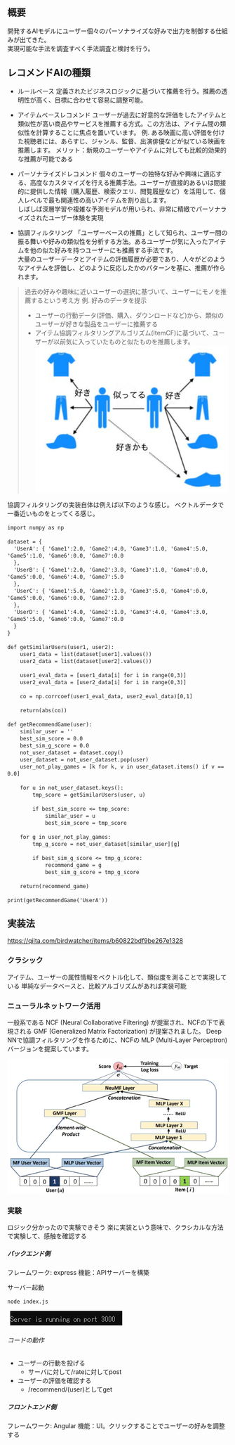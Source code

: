 ## 概要
開発するAIモデルにユーザー個々のパーソナライズな好みで出力を制御する仕組みが出てきた。<br>
実現可能な手法を調査すべく手法調査と検討を行う。


## レコメンドAIの種類

- ルールベース
    定義されたビジネスロジックに基づいて推薦を行う。推薦の透明性が高く、目標に合わせて容易に調整可能。

- アイテムベースレコメンド
    ユーザーが過去に好意的な評価をしたアイテムと類似性が高い商品やサービスを推薦する方式。この方法は、アイテム間の類似性を計算することに焦点を置いています。
    例. ある映画に高い評価を付けた視聴者には、あらすじ、ジャンル、監督、出演俳優などが似ている映画を推薦します。
    メリット：新規のユーザーやアイテムに対しても比較的効果的な推薦が可能である

- パーソナライズドレコメンド
    個々のユーザーの独特な好みや興味に適応する、高度なカスタマイズを行える推薦手法。ユーザーが直接的あるいは間接的に提供した情報（購入履歴、検索クエリ、閲覧履歴など）を活用して、個人レベルで最も関連性の高いアイテムを割り出します。<br>
    しばしば深層学習や複雑な予測モデルが用いられ、非常に精緻でパーソナライズされたユーザー体験を実現<br>

- 協調フィルタリング
    「ユーザーベースの推薦」として知られ、ユーザー間の振る舞いや好みの類似性を分析する方法。あるユーザーが気に入ったアイテムを他の似た好みを持つユーザーにも推薦する手法です。<br>
    大量のユーザーデータとアイテムの評価履歴が必要であり、人々がどのようなアイテムを評価し、どのように反応したかのパターンを基に、推薦が作られます。<br>

>過去の好みや趣味に近いユーザーの選択に基づいて、ユーザーにモノを推薦するという考え方
>例. 好みのデータを提示
>- ユーザーの行動データ(評価、購入、ダウンロードなど)から、類似のユーザーが好きな製品をユーザーに推薦する
>- アイテム協調フィルタリングアルゴリズム(ItemCF)に基づいて、ユーザーが以前気に入っていたものと似たものを推薦します。
![alt text](image-2.png)

協調フィルタリングの実装自体は例えば以下のような感じ。
ベクトルデータで一番近いものをとってくる感じ。

```
import numpy as np
 
dataset = {
  'UserA': { 'Game1':2.0, 'Game2':4.0, 'Game3':1.0, 'Game4':5.0, 'Game5':1.0, 'Game6':0.0, 'Game7':0.0
  },
  'UserB': { 'Game1':2.0, 'Game2':3.0, 'Game3':1.0, 'Game4':0.0, 'Game5':0.0, 'Game6':4.0, 'Game7':5.0
  },
  'UserC': { 'Game1':5.0, 'Game2':1.0, 'Game3':5.0, 'Game4':0.0, 'Game5':0.0, 'Game6':0.0, 'Game7':2.0
  },
  'UserD': { 'Game1':4.0, 'Game2':1.0, 'Game3':4.0, 'Game4':3.0, 'Game5':5.0, 'Game6':0.0, 'Game7':0.0
  }
}
 
def getSimilarUsers(user1, user2):
    user1_data = list(dataset[user1].values())
    user2_data = list(dataset[user2].values())
 
    user1_eval_data = [user1_data[i] for i in range(0,3)]
    user2_eval_data = [user2_data[i] for i in range(0,3)]
    
    co = np.corrcoef(user1_eval_data, user2_eval_data)[0,1]
 
    return(abs(co))
 
def getRecommendGame(user):
    similar_user = ''
    best_sim_score = 0.0
    best_sim_g_score = 0.0
    not_user_dataset = dataset.copy()
    user_dataset = not_user_dataset.pop(user)
    user_not_play_games = [k for k, v in user_dataset.items() if v == 0.0]
    
    for u in not_user_dataset.keys():
        tmp_score = getSimilarUsers(user, u)
        
        if best_sim_score <= tmp_score:
            similar_user = u
            best_sim_score = tmp_score
 
    for g in user_not_play_games:
        tmp_g_score = not_user_dataset[similar_user][g]
        
        if best_sim_g_score <= tmp_g_score:
            recommend_game = g
            best_sim_g_score = tmp_g_score
    
    return(recommend_game)
   
print(getRecommendGame('UserA'))
```

## 実装法
https://qiita.com/birdwatcher/items/b60822bdf9be267e1328

### クラシック
アイテム、ユーザーの属性情報をベクトル化して、類似度を測ることで実現している
単純なデータベースと、比較アルゴリズムがあれば実装可能

### ニューラルネットワーク活用
一般系である NCF (Neural Collaborative Filtering) が提案され、NCFの下で表現される GMF (Generalized Matrix Factorization) が提案されました。
Deep NNで協調フィルタリングを作るために、NCFの MLP (Multi-Layer Perceptron) バージョンを提案しています。

![alt text](image.png)

### 実験
ロジック分かったので実験できそう
楽に実装という意味で、クラシカルな方法で実験して、感触を確認する

##### バックエンド側
フレームワーク: express
機能：APIサーバーを構築

サーバー起動
```
node index.js
```
![alt text](image-1.png)

###### コードの動作
- ユーザーの行動を投げる
  - サーバに対して/rateに対してpost
- ユーザーの評価を確認する
  - /recommend/(user)としてget


##### フロントエンド側
フレームワーク: Angular
機能：UI。クリックすることでユーザーの好みを調整する



